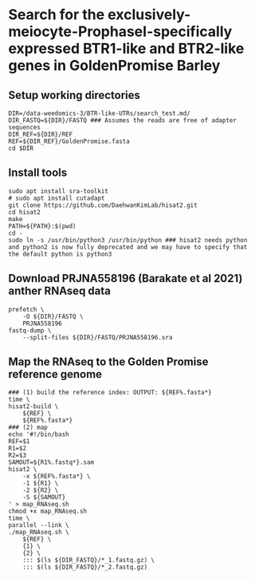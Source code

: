# Search for the exclusively-meiocyte-ProphaseI-specifically expressed BTR1-like and BTR2-like genes in GoldenPromise Barley

## Setup working directories
```{sh}
DIR=/data-weedomics-3/BTR-like-UTRs/search_test.md/
DIR_FASTQ=${DIR}/FASTQ ### Assumes the reads are free of adapter sequences
DIR_REF=${DIR}/REF
REF=${DIR_REF}/GoldenPromise.fasta
cd $DIR
```

## Install tools
```{sh}
sudo apt install sra-toolkit
# sudo apt install cutadapt
git clone https://github.com/DaehwanKimLab/hisat2.git
cd hisat2
make
PATH=${PATH}:$(pwd)
cd -
sudo ln -s /usr/bin/python3 /usr/bin/python ### hisat2 needs python and python2 is now fully deprecated and we may have to specify that the default python is python3

```

## Download PRJNA558196 (Barakate et al 2021) anther RNAseq data
```{sh}
prefetch \
    -O ${DIR}/FASTQ \
    PRJNA558196
fastq-dump \
    --split-files ${DIR}/FASTQ/PRJNA558196.sra
```


## Map the RNAseq to the Golden Promise reference genome
```{sh}
### (1) build the reference index: OUTPUT: ${REF%.fasta*}
time \
hisat2-build \
    ${REF} \
    ${REF%.fasta*}
### (2) map
echo '#!/bin/bash
REF=$1
R1=$2
R2=$3
SAMOUT=${R1%.fastq*}.sam
hisat2 \
    -x ${REF%.fasta*} \
    -1 ${R1} \
    -2 ${R2} \
    -S ${SAMOUT}
' > map_RNAseq.sh
chmod +x map_RNAseq.sh
time \
parallel --link \
./map_RNAseq.sh \
    ${REF} \
    {1} \
    {2} \
    ::: $(ls ${DIR_FASTQ}/*_1.fastq.gz) \
    ::: $(ls ${DIR_FASTQ}/*_2.fastq.gz)

```
